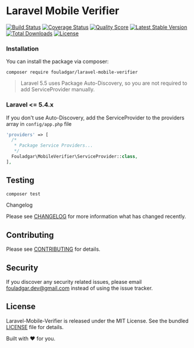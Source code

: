 # Laravel Mobile Verifier

[![Build Status](https://travis-ci.org/mohammad-fouladgar/laravel-mobile-verifier.svg?branch=master)](https://travis-ci.org/mohammad-fouladgar/laravel-mobile-verifier)
[![Coverage Status](https://coveralls.io/repos/github/mohammad-fouladgar/laravel-mobile-verifier/badge.svg)](https://coveralls.io/github/mohammad-fouladgar/laravel-mobile-verifier)
[![Quality Score](https://img.shields.io/scrutinizer/g/mohammad-fouladgar/laravel-mobile-verifier.svg?style=flat-square)](https://scrutinizer-ci.com/g/mohammad-fouladgar/laravel-mobile-verifier)
[![Latest Stable Version](https://poser.pugx.org/fouladgar/laravel-mobile-verifier/v/stable)](https://packagist.org/packages/fouladgar/laravel-mobile-verifier)
[![Total Downloads](https://poser.pugx.org/fouladgar/laravel-mobile-verifier/downloads)](https://packagist.org/packages/fouladgar/laravel-mobile-verifier)
[![License](https://poser.pugx.org/fouladgar/laravel-mobile-verifier/license)](https://packagist.org/packages/fouladgar/laravel-mobile-verifier)


### Installation


You can install the package via composer:

```shell
composer require fouladgar/laravel-mobile-verifier
```
> Laravel 5.5 uses Package Auto-Discovery, so you are not required to add ServiceProvider manually.

### Laravel <= 5.4.x

If you don't use Auto-Discovery, add the ServiceProvider to the providers array in ``config/app.php`` file

```php
'providers' => [
  /*
   * Package Service Providers...
   */
  Fouladgar\MobileVerifier\ServiceProvider::class,
],
```

## Testing
```sh
composer test
```

Changelog

Please see [CHANGELOG](CHANGELOG.md) for more information what has changed recently.

## Contributing
Please see [CONTRIBUTING](CONTRIBUTING.md) for details.
## Security

If you discover any security related issues, please email fouladgar.dev@gmail.com instead of using the issue tracker.

## License

Laravel-Mobile-Verifier is released under the MIT License. See the bundled
 [LICENSE](https://github.com/mohammad-fouladgar/laravel-mobile-verifier/blob/master/LICENSE)
 file for details.

Built with :heart: for you.
